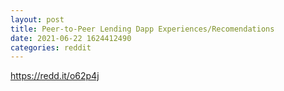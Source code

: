 ```yaml
--- 
layout: post 
title: Peer-to-Peer Lending Dapp Experiences/Recomendations 
date: 2021-06-22 1624412490 
categories: reddit 
--- 
```

https://redd.it/o62p4j